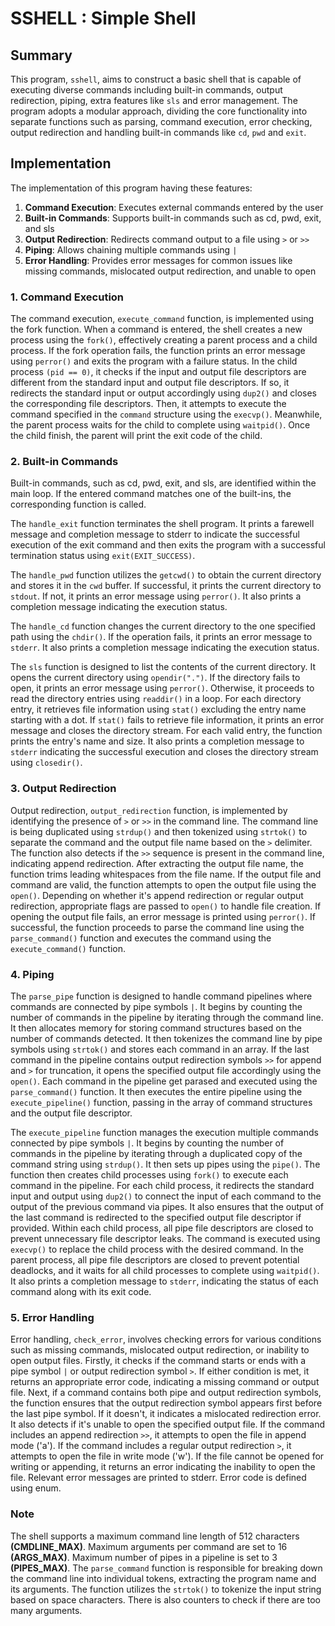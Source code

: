 # SSHELL : Simple Shell
## Summary
This program, `sshell`, aims to construct a basic shell that is capable of
executing diverse commands including built-in commands, output redirection,
piping, extra features like `sls` and error management. The program adopts a
modular approach, dividing the core functionality into separate functions such
as parsing, command execution, error checking, output redirection and handling
built-in commands like `cd`, `pwd` and `exit`.

## Implementation
The implementation of this program having these features:
1. **Command Execution**: Executes external commands entered by the user
2. **Built-in Commands**: Supports built-in commands such as cd, pwd, exit, and
   sls
3. **Output Redirection**: Redirects command output to a file using `>` or `>>`
4. **Piping**: Allows chaining multiple commands using `|`
5. **Error Handling**: Provides error messages for common issues like missing
   commands, mislocated output redirection, and unable to open

### 1. Command Execution
The command execution, `execute_command` function, is implemented using the fork
function. When a command is entered, the shell creates a new process using the
`fork()`, effectively creating a parent process and a child process. If the fork
operation fails, the function prints an error message using `perror()` and exits
the program with a failure status. In the child process `(pid == 0)`, it checks
if the input and output file descriptors are different from the standard input
and output file descriptors. If so, it redirects the standard input or output
accordingly using `dup2()` and closes the corresponding file descriptors. Then,
it attempts to execute the command specified in the `command` structure using
the `execvp()`. Meanwhile, the parent process waits for the child to complete
using `waitpid()`. Once the child finish, the parent will print the exit code of
the child.

### 2. Built-in Commands
Built-in commands, such as cd, pwd, exit, and sls, are identified within the
main loop. If the entered command matches one of the built-ins, the
corresponding function is called.

The `handle_exit` function terminates the shell program. It prints a farewell
message and completion message to stderr to indicate the successful execution of
the exit command and then exits the program with a successful termination status
using `exit(EXIT_SUCCESS)`.

The `handle_pwd` function utilizes the `getcwd()` to obtain the current
directory and stores it in the `cwd` buffer. If successful, it prints the
current directory to `stdout`. If not, it prints an error message using
`perror()`. It also prints a completion message indicating the execution status.

The `handle_cd` function changes the current directory to the one specified path
using the `chdir()`. If the operation fails, it prints an error message to
`stderr`. It also prints a completion message indicating the execution status.

The `sls` function is designed to list the contents of the current directory. It
opens the current directory using `opendir(".")`. If the directory fails to
open, it prints an error message using `perror()`. Otherwise, it proceeds to
read the directory entries using `readdir()` in a loop. For each directory
entry, it retrieves file information using `stat()` excluding the entry name
starting with a dot. If `stat()` fails to retrieve file information, it prints
an error message and closes the directory stream. For each valid entry, the
function prints the entry's name and size. It also prints a completion message
to `stderr` indicating the successful execution and closes the directory stream
using `closedir()`.

### 3. Output Redirection
Output redirection, `output_redirection` function, is implemented by identifying
the presence of `>` or `>>` in the command line. The command line is being
duplicated using `strdup()` and then tokenized using `strtok()` to separate the
command and the output file name based on the `>` delimiter. The function also
detects if the `>>` sequence is present in the command line, indicating append
redirection. After extracting the output file name, the function trims leading
whitespaces from the file name. If the output file and command are valid, the
function attempts to open the output file using the `open()`. Depending on
whether it's append redirection or regular output redirection, appropriate flags
are passed to `open()` to handle file creation. If opening the output file
fails, an error message is printed using `perror()`. If successful, the function
proceeds to parse the command line using the `parse_command()` function and
executes the command using the `execute_command()` function.

### 4. Piping
The `parse_pipe` function is designed to handle command pipelines where commands
are connected by pipe symbols `|`. It begins by counting the number of commands
in the pipeline by iterating through the command line. It then allocates memory
for storing command structures based on the number of commands detected. It then
tokenizes the command line by pipe symbols using `strtok()` and stores each
command in an array. If the last command in the pipeline contains output
redirection symbols `>>` for append and `>` for truncation, it opens the
specified output file accordingly using the `open()`. Each command in the
pipeline get parased and executed using the `parse_command()` function. It then
executes the entire pipeline using the `execute_pipeline()` function, passing in
the array of command structures and the output file descriptor.

The `execute_pipeline` function manages the execution multiple commands
connected by pipe symbols `|`. It begins by counting the number of commands in
the pipeline by iterating through a duplicated copy of the command string using
`strdup()`. It then sets up pipes using the `pipe()`. The function then creates
child processes using `fork()` to execute each command in the pipeline. For each
child process, it redirects the standard input and output using `dup2()` to
connect the input of each command to the output of the previous command via
pipes. It also ensures that the output of the last command is redirected to the
specified output file descriptor if provided. Within each child process, all
pipe file descriptors are closed to prevent unnecessary file descriptor leaks.
The command is executed using `execvp()` to replace the child process with the
desired command. In the parent process, all pipe file descriptors are closed to
prevent potential deadlocks, and it waits for all child processes to complete
using `waitpid()`. It also prints a completion message to `stderr`, indicating
the status of each command along with its exit code.

### 5. Error Handling
Error handling, `check_error`, involves checking errors for various conditions
such as missing commands, mislocated output redirection, or inability to open
output files. Firstly, it checks if the command starts or ends with a pipe
symbol `|` or output redirection symbol `>`. If either condition is met, it
returns an appropriate error code, indicating a missing command or output file.
Next, if a command contains both pipe and output redirection symbols, the
function ensures that the output redirection symbol appears first before the
last pipe symbol. If it doesn't, it indicates a mislocated redirection error. It
also detects if it's unable to open the specified output file. If the command
includes an append redirection `>>`, it attempts to open the file in append mode
('a'). If the command includes a regular output redirection `>`, it attempts to
open the file in write mode ('w'). If the file cannot be opened for writing or
appending, it returns an error indicating the inability to open the file.
Relevant error messages are printed to stderr. Error code is defined using enum.

### Note
The shell supports a maximum command line length of 512 characters
**(CMDLINE_MAX)**. Maximum arguments per command are set to 16 **(ARGS_MAX)**.
Maximum number of pipes in a pipeline is set to 3 **(PIPES_MAX)**. The
`parse_command` function is responsible for breaking down the command line into
individual tokens, extracting the program name and its arguments. The function
utilizes the `strtok()` to tokenize the input string based on space characters.
There is also counters to check if there are too many arguments.


